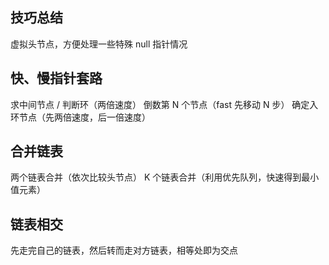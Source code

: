 ## 技巧总结

虚拟头节点，方便处理一些特殊 null 指针情况
## 快、慢指针套路
求中间节点 / 判断环（两倍速度）
倒数第 N 个节点（fast 先移动 N 步）
确定入环节点（先两倍速度，后一倍速度）
## 合并链表
两个链表合并（依次比较头节点）
K 个链表合并（利用优先队列，快速得到最小值元素）
## 链表相交
先走完自己的链表，然后转而走对方链表，相等处即为交点

